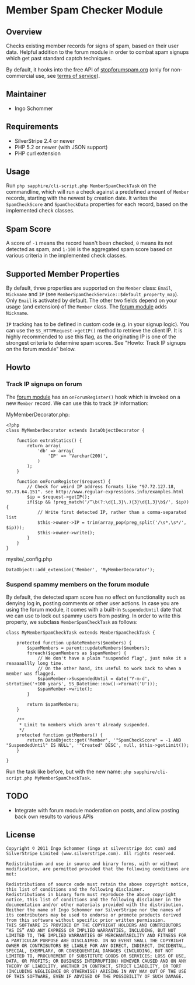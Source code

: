 # Member Spam Checker Module #

## Overview ##

Checks existing member records for signs of spam, based on their user data.
Helpful addition to the forum module in order to combat spam signups which
get past standard captch techniques.

By default, it hooks into the free API of [stopforumspam.org](http://stopforumspam.org)
(only for non-commercial use, see [terms of service](http://stopforumspam.com/usage)).

## Maintainer ##

 * Ingo Schommer <ingo at silverstripe dot com>

## Requirements ##

 * SilverStripe 2.4 or newer
 * PHP 5.2 or newer (with JSON support)
 * PHP curl extension

## Usage ##

Run `php sapphire/cli-script.php MemberSpamCheckTask` on the commandline,
which will run a check against a predefined amount of `Member` records,
starting with the newest by creation date. It writes the `SpamCheckScore` and 
`SpamCheckData` properties for each record, based on the implemented check classes.

## Spam Score ##

A score of `-1` means the record hasn't been checked, `0` means its not detected as spam,
and `1-100` is the aggregated spam score based on various criteria in the implemented check classes.

## Supported Member Properties ##

By default, three properties are supported on the `Member` class: `Email`, `Nickname` and `IP`
(see `MemberSpamCheckService::$default_property_map`). Only `Email` is activated by default.
The other two fields depend on your usage (and extension) of the `Member` class.
The [forum module](http://www.silverstripe.org/forum-module) adds `Nickname`.

`IP` tracking has to be defined in custom code (e.g. in your signup logic).
You can use the `SS_HTTPRequest->getIP()` method to retrieve the client IP.
It is highly recommended to use this flag, as the originating IP is one of the
strongest criteria to determine spam scores. See "Howto: Track IP signups on the forum module" below.

## Howto ##

### Track IP signups on forum ###

The [forum module](http://www.silverstripe.org/forum-module) has an `onForumRegister()`
hook which is invoked on a new `Member` record. We can use this to track `IP` information:

MyMemberDecorator.php:

	<?php
	class MyMemberDecorator extends DataObjectDecorator {

		function extraStatics() {
			return array(
				'db' => array(
					'IP' => 'Varchar(200)',
				)
			);
		}

		function onForumRegister($request) {
			// Check for weird IP address formats like "97.72.127.18, 97.73.64.151". see http://www.regular-expressions.info/examples.html
			$ip = $request->getIP();
			if($ip && !preg_match('/^\b(?:\d{1,3}\.){3}\d{1,3}\b$/', $ip)) {
				// Write first detected IP, rather than a comma-separated list
				$this->owner->IP = trim(array_pop(preg_split('/\s*,\s*/', $ip)));
				$this->owner->write();
			}
		}
	}
	
mysite/_config.php

	DataObject::add_extension('Member', 'MyMemberDecorator');
	

### Suspend spammy members on the forum module ###

By default, the detected spam score has no effect on functionality such as denying log in,
posting comments or other user actions. In case you are using the forum module,
it comes with a built-in `SuspendedUntil` date that we can use to lock out spammy users from posting.
In order to write this property, we subclass `MemberSpamCheckTask` as follows:

	class MyMemberSpamCheckTask extends MemberSpamCheckTask {

		protected function updateMembers($members) {
			$spamMembers = parent::updateMembers($members);
			foreach($spamMembers as $spamMember) {
				// We don't have a plain "suspended flag", just make it a reaaaaallly long time.
				// On the other hand, its useful to work back to when a member was flagged.
				$spamMember->SuspendedUntil = date('Y-m-d', strtotime('+100 years', SS_Datetime::now()->Format('U')));
				$spamMember->write();
			}

			return $spamMembers;
		}

		/**
		 * Limit to members which aren't already suspended.
		 */
		protected function getMembers() {
			return DataObject::get('Member', '"SpamCheckScore" = -1 AND "SuspendedUntil" IS NULL', '"Created" DESC', null, $this->getLimit());
		}

	}
	
Run the task like before, but with the new name: `php sapphire/cli-script.php MyMemberSpamCheckTask`.


## TODO ##

 * Integrate with forum module moderation on posts, and allow posting back own results to various APIs

## License ##

	Copyright © 2011 Ingo Schommer (ingo at silverstripe dot com) and SilverStripe Limited (www.silverstripe.com). All rights reserved.

	Redistribution and use in source and binary forms, with or without modification, are permitted provided that the following conditions are met:

	Redistributions of source code must retain the above copyright notice, this list of conditions and the following disclaimer.
	Redistributions in binary form must reproduce the above copyright notice, this list of conditions and the following disclaimer in the documentation and/or other materials provided with the distribution.
	Neither the name of Ingo Schommer nor SilverStripe nor the names of its contributors may be used to endorse or promote products derived from this software without specific prior written permission.
	THIS SOFTWARE IS PROVIDED BY THE COPYRIGHT HOLDERS AND CONTRIBUTORS “AS IS” AND ANY EXPRESS OR IMPLIED WARRANTIES, INCLUDING, BUT NOT LIMITED TO, THE IMPLIED WARRANTIES OF MERCHANTABILITY AND FITNESS FOR A PARTICULAR PURPOSE ARE DISCLAIMED. IN NO EVENT SHALL THE COPYRIGHT OWNER OR CONTRIBUTORS BE LIABLE FOR ANY DIRECT, INDIRECT, INCIDENTAL, SPECIAL, EXEMPLARY, OR CONSEQUENTIAL DAMAGES (INCLUDING, BUT NOT LIMITED TO, PROCUREMENT OF SUBSTITUTE GOODS OR SERVICES; LOSS OF USE, DATA, OR PROFITS; OR BUSINESS INTERRUPTION) HOWEVER CAUSED AND ON ANY THEORY OF LIABILITY, WHETHER IN CONTRACT, STRICT LIABILITY, OR TORT (INCLUDING NEGLIGENCE OR OTHERWISE) ARISING IN ANY WAY OUT OF THE USE OF THIS SOFTWARE, EVEN IF ADVISED OF THE POSSIBILITY OF SUCH DAMAGE.